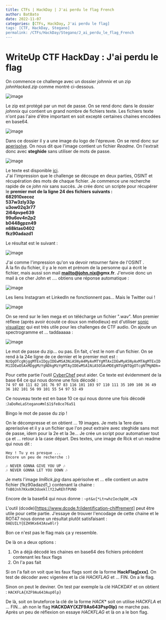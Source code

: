 ```yaml
---
title: CTFs | HackDay | J'ai perdu le flag French
author: BatBato
date: 2022-11-07
categories: [CTFs, HackDay, J'ai perdu le flag]
tags: [CTF, HackDay, Stegano]
permalink: /CTFs/HackDay/Stegano/J_ai_perdu_le_flag_French
---
```


# WriteUp CTF HackDay : J'ai perdu le flag

On commence ce challenge avec un dossier *johnnix* et un zip *johnHacked.zip* comme montré ci-dessous.

![image](https://user-images.githubusercontent.com/73934639/164445255-afb931e6-c79f-45c3-bd89-703bdf6be187.png)

Le zip est protégé par un mot de passe. On se rend donc dans le dossier *johnnix* qui contient un grand nombre de fichiers texte. Les fichiers texte n'ont pas l'aire d'être important en soit excepté certaines chaines encodées en base64.

![image](https://user-images.githubusercontent.com/73934639/164445865-88a78daf-2471-48b3-9495-d116bbe87aaa.png)

Dans ce dossier il y a une image du logo de l'épreuve. On se rend donc sur [aperisolve](https://aperisolve.fr). On nous dit que l'image contient un fichier *Readme*. On l'extrait donc avec **steghide** sans utiliser de mots de passe.

![image](https://user-images.githubusercontent.com/73934639/164446356-3e11759e-cf00-4730-97a4-40d70079f1f3.png)

Le texte est disponible [ici](https://github.com/Nouman404/nouman404.github.io/blob/main/_posts/CTFs/J_ai_perdu_le_flag/readme).\
J'ai l'impression que le challenge se découpe en deux parties, OSINT et récupération des mots de chaque fichier. Je commence une recherche rapide de ce *john nix* sans succès. Je crée donc un scripte pour récupérer le **premier mot de la ligne 24 des fichiers suivants :\
682910xecoz\
537w3zly33p\
u3ow02q3r77\
2i64pvpe639\
99u6ov4n2p2\
b0448gpzn49\
n68ktas0402\
fkz90adazd1**

Le résultat est le suivant :

![image](https://user-images.githubusercontent.com/73934639/164447762-1012d31f-0edd-4308-979a-985cacf4ea51.png)

J'ai comme l'impression qu'on va devoir retourner faire de l'OSINT .\
À la fin du fichier, il y a le nom et prénom de la personne qui a écrit le fichier, mais aussi son mail **mailto@john.nix@gmx.fr**.
J'envoie donc un mail à ce cher John et .... obtiens une réponse automatique :

![image](https://user-images.githubusercontent.com/73934639/164448862-9d441085-0382-4111-8407-cbcefe7f6e72.png)

Les liens Instagram et LinkedIn ne fonctionnent pas... Mais le Twitter oui !

![image](https://user-images.githubusercontent.com/73934639/164449403-077a4e41-16c5-4daf-8f5d-b03074372125.png)

On se rend sur le lien mega et on télécharge un fichier ".wav".
Mon premier réflexe (après avoir écouté ce doux son mélodieux) est d'utiliser [sonic visualizer](https://www.sonicvisualiser.org/download.html) qui est très utile pour les challenges de CTF audio. On ajoute un spectrogramme et ... taddaaaaa :

![image](https://user-images.githubusercontent.com/73934639/164449972-4d97366b-6e06-4515-8da3-ded32570ad41.png)

Le mot de passe du zip... ou pas. En fait, c'est le nom d'un fichier. On se rend à la 24e ligne de ce dernier et le premier mot est :
```NzQgOTcgNjggMTExIDgyIDEwMSA3NiA5NyA4MyAxMTYgMTAxIDEwMyA5NyAxMTAgMTExIDM1IDEwOSAxMDggMzYgNDkgMzYgMTAyIDEwMSA1NiA5OSAxMDEgNTUgNTQgOTcgNTMgNDk=```

Pour cette partie l'outil [CyberChef](https://gchq.github.io/CyberChef/) peut aider.
Ce texte est évidemment de la base 64 ce qui nous donne une fois décodé :\
```74 97 68 111 82 101 76 97 83 116 101 103 97 110 111 35 109 108 36 49 36 102 101 56 99 101 55 54 97 53 49```  

Ce nouveau texte est en base 10 ce qui nous donne une fois décodé :```JaDoReLaStegano#ml$1$fe8ce76a51```

Bingo le mot de passe du zip !

On le décompresse et on obtient ... 19 images.
Je mets la 1ere dans aprerisolve et il y a un fichier que l'on peut extraire avec steghide sans mot de passe, idem pour la 2e et la 3e...
Je crée un script pour automatiser tout ça et ... retour à la case départ. Des textes, une image de Rick et un readme qui nous dit :
```
Hey ! Tu y es presque ...
Encore un peu de recherche :)

🎶 NEVER GONNA GIVE YOU UP 🎶 
🎶 NEVER GONNA LET YOU DOWN 🎶
```

Je mets l'image *ImRick.jpg* dans apérisolve et ... elle contient un autre fichier (fkz90adazd1_) contenant la chaine : ```fnB0Jnh7Kkx0K3doekllY2JwREhfPUNO```

Encore de la base64 qui nous donne : ```~pt&x{*Lt+whzIecbpDH_=CN```

L'outil (dcode)[https://www.dcode.fr/identification-chiffrement] peut être utile pour cette partie.
J'essaye de trouver l'encodage de cette chaine et le ROT47 nous donne un résultat plutôt satisfaisant : ```OAEUILY{EZH9Kx643Asw0lr}```

Bon ce n'est pas le flag mais ça y ressemble.

De là on a deux options :
1. On a déjà décodé les chaines en base64 des fichiers précédent contenant les faux flags
2. On l'a pas fait

Si on l'a fait on voit que les faux flags sont de la forme **HackFlag[xxx]**. On test de décoder avec vigenère et la clé *HACKFLAG* et ... FIN. On a le flag.

Sinon on peut le deviner. On test par exemple la clé HACKDAY et on obtient : ```HACKFLA{XZF9Au643Aup0lp}```

De là, soit on bruteforce la clé de la forme *HACK** soit on utilise *HACKFLA* et ... FIN... ah non le flag **HACKDAY{XZF9As643Psp0lp}** ne marche pas. Après un peu de réflexion on essaye *HACKFLAG* et là on a le bon flag.





